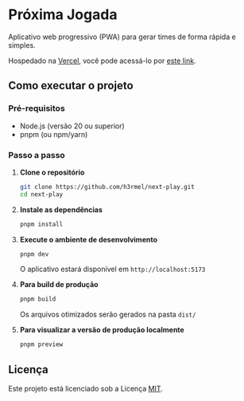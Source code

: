 # Próxima Jogada

Aplicativo web progressivo (PWA) para gerar times de forma rápida e simples.

Hospedado na [Vercel](https://vercel.com), você pode acessá-lo por [este link](https://next-play-hermel.vercel.app/).

## Como executar o projeto

### Pré-requisitos
- Node.js (versão 20 ou superior)
- pnpm (ou npm/yarn)

### Passo a passo

1. **Clone o repositório**
   ```bash
   git clone https://github.com/h3rmel/next-play.git
   cd next-play
   ```

2. **Instale as dependências**
   ```bash
   pnpm install
   ```

3. **Execute o ambiente de desenvolvimento**
   ```bash
   pnpm dev
   ```
   O aplicativo estará disponível em `http://localhost:5173`

4. **Para build de produção**
   ```bash
   pnpm build
   ```
   Os arquivos otimizados serão gerados na pasta `dist/`

5. **Para visualizar a versão de produção localmente**
   ```bash
   pnpm preview
   ```

## Licença

Este projeto está licenciado sob a Licença [MIT](LICENSE).
